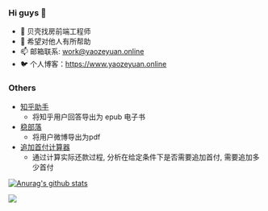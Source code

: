 ### Hi guys 👋

- 🔭 贝壳找房前端工程师
- 🌱 希望对他人有所帮助
- 📫 邮箱联系: work@yaozeyuan.online
- 🐦 个人博客：https://www.yaozeyuan.online

### Others

- [知乎助手](https://www.yaozeyuan.online/zhihuhelp/)
  - 将知乎用户回答导出为 epub 电子书
- [稳部落](https://www.yaozeyuan.online/stablog/)
  -  将用户微博导出为pdf
- [追加首付计算器](http://www.yaozeyuan.online/additional_down_payment_calculator/)
  -  通过计算实际还款过程, 分析在给定条件下是否需要追加首付, 需要追加多少首付 

[![Anurag's github stats](https://github-readme-stats.vercel.app/api?username=yaozeyuan&theme=dracula&hide=commits)](https://github.com/anuraghazra/github-readme-stats)

<img src="https://visitor-badge.glitch.me/badge?page_id=yaozeyuan" />
